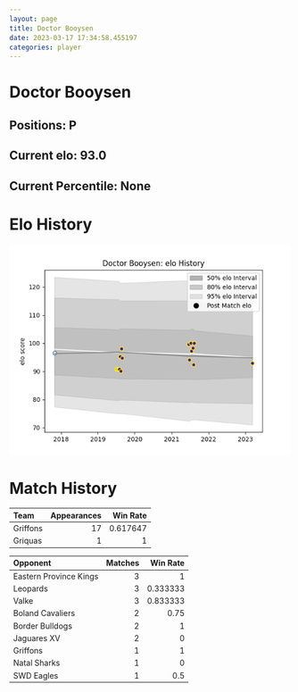 ```yaml
---  
layout: page  
title: Doctor Booysen  
date: 2023-03-17 17:34:58.455197  
categories: player  
---
```

# Doctor Booysen

## Positions: P

## Current elo: 93.0

## Current Percentile: None

# Elo History


![elo history](history_DoctorBooysen.png)
# Match History


| Team     |   Appearances |   Win Rate |
|:---------|--------------:|-----------:|
| Griffons |            17 |   0.617647 |
| Griquas  |             1 |   1        |

| Opponent               |   Matches |   Win Rate |
|:-----------------------|----------:|-----------:|
| Eastern Province Kings |         3 |   1        |
| Leopards               |         3 |   0.333333 |
| Valke                  |         3 |   0.833333 |
| Boland Cavaliers       |         2 |   0.75     |
| Border Bulldogs        |         2 |   1        |
| Jaguares XV            |         2 |   0        |
| Griffons               |         1 |   1        |
| Natal Sharks           |         1 |   0        |
| SWD Eagles             |         1 |   0.5      |